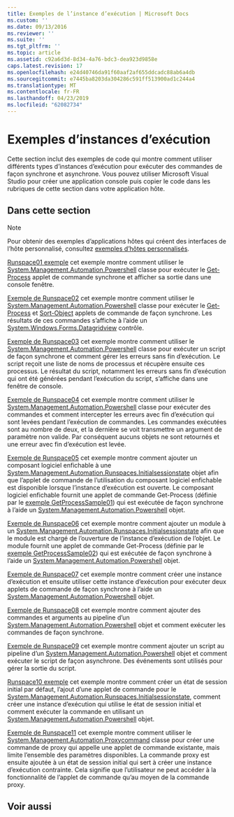 ```yaml
---
title: Exemples de l’instance d’exécution | Microsoft Docs
ms.custom: ''
ms.date: 09/13/2016
ms.reviewer: ''
ms.suite: ''
ms.tgt_pltfrm: ''
ms.topic: article
ms.assetid: c92a6d3d-8d34-4a76-bdc3-dea923d9858e
caps.latest.revision: 17
ms.openlocfilehash: e24d40746da91f60aaf2af655ddcadc88ab6a4db
ms.sourcegitcommit: e7445ba8203da304286c591ff513900ad1c244a4
ms.translationtype: MT
ms.contentlocale: fr-FR
ms.lasthandoff: 04/23/2019
ms.locfileid: "62082734"
---
```

# <a name="runspace-samples"></a>Exemples d’instances d’exécution

Cette section inclut des exemples de code qui montre comment utiliser différents types d’instances d’exécution pour exécuter des commandes de façon synchrone et asynchrone. Vous pouvez utiliser Microsoft Visual Studio pour créer une application console puis copier le code dans les rubriques de cette section dans votre application hôte.

## <a name="in-this-section"></a>Dans cette section

> [!NOTE]
> Pour obtenir des exemples d’applications hôtes qui créent des interfaces de l’hôte personnalisé, consultez [exemples d’hôtes personnalisés](./custom-host-samples.md).

 [Runspace01 exemple](./runspace01-sample.md) cet exemple montre comment utiliser le [System.Management.Automation.Powershell](/dotnet/api/system.management.automation.powershell) classe pour exécuter le [Get-Process](/powershell/module/Microsoft.PowerShell.Management/Get-Process) applet de commande synchrone et afficher sa sortie dans une console fenêtre.

 [Exemple de Runspace02](./runspace02-sample.md) cet exemple montre comment utiliser le [System.Management.Automation.Powershell](/dotnet/api/system.management.automation.powershell) classe pour exécuter le [Get-Process](/powershell/module/Microsoft.PowerShell.Management/Get-Process) et [Sort-Object](/powershell/module/Microsoft.PowerShell.Utility/Sort-Object) applets de commande de façon synchrone. Les résultats de ces commandes s’affiche à l’aide un [System.Windows.Forms.Datagridview](/dotnet/api/System.Windows.Forms.DataGridView) contrôle.

 [Exemple de Runspace03](./runspace03-sample.md) cet exemple montre comment utiliser le [System.Management.Automation.Powershell](/dotnet/api/system.management.automation.powershell) classe pour exécuter un script de façon synchrone et comment gérer les erreurs sans fin d’exécution. Le script reçoit une liste de noms de processus et récupère ensuite ces processus. Le résultat du script, notamment les erreurs sans fin d’exécution qui ont été générées pendant l’exécution du script, s’affiche dans une fenêtre de console.

 [Exemple de Runspace04](./runspace04-sample.md) cet exemple montre comment utiliser le [System.Management.Automation.Powershell](/dotnet/api/system.management.automation.powershell) classe pour exécuter des commandes et comment intercepter les erreurs avec fin d’exécution qui sont levées pendant l’exécution de commandes. Les commandes exécutées sont au nombre de deux, et la dernière se voit transmettre un argument de paramètre non valide. Par conséquent aucuns objets ne sont retournés et une erreur avec fin d’exécution est levée.

 [Exemple de Runspace05](./runspace05-sample.md) cet exemple montre comment ajouter un composant logiciel enfichable à une [System.Management.Automation.Runspaces.Initialsessionstate](/dotnet/api/System.Management.Automation.Runspaces.InitialSessionState) objet afin que l’applet de commande de l’utilisation du composant logiciel enfichable est disponible lorsque l’instance d’exécution est ouverte. Le composant logiciel enfichable fournit une applet de commande Get-Process (définie par le [exemple GetProcessSample01](../cmdlet/getprocesssample01-sample.md)) qui est exécutée de façon synchrone à l’aide un [System.Management.Automation.Powershell](/dotnet/api/system.management.automation.powershell) objet.

 [Exemple de Runspace06](./runspace06-sample.md) cet exemple montre comment ajouter un module à un [System.Management.Automation.Runspaces.Initialsessionstate](/dotnet/api/System.Management.Automation.Runspaces.InitialSessionState) afin que le module est chargé de l’ouverture de l’instance d’exécution de l’objet. Le module fournit une applet de commande Get-Process (définie par le [exemple GetProcessSample02](../cmdlet/getprocesssample02-sample.md)) qui est exécutée de façon synchrone à l’aide un [System.Management.Automation.Powershell](/dotnet/api/system.management.automation.powershell) objet.

 [Exemple de Runspace07](./runspace07-sample.md) cet exemple montre comment créer une instance d’exécution et ensuite utiliser cette instance d’exécution pour exécuter deux applets de commande de façon synchrone à l’aide un [System.Management.Automation.Powershell](/dotnet/api/system.management.automation.powershell) objet.

 [Exemple de Runspace08](./runspace08-sample.md) cet exemple montre comment ajouter des commandes et arguments au pipeline d’un [System.Management.Automation.Powershell](/dotnet/api/system.management.automation.powershell) objet et comment exécuter les commandes de façon synchrone.

 [Exemple de Runspace09](./runspace09-sample.md) cet exemple montre comment ajouter un script au pipeline d’un [System.Management.Automation.Powershell](/dotnet/api/system.management.automation.powershell) objet et comment exécuter le script de façon asynchrone. Des événements sont utilisés pour gérer la sortie du script.

 [Runspace10 exemple](./runspace10-sample.md) cet exemple montre comment créer un état de session initial par défaut, l’ajout d’une applet de commande pour le [System.Management.Automation.Runspaces.Initialsessionstate](/dotnet/api/System.Management.Automation.Runspaces.InitialSessionState), comment créer une instance d’exécution qui utilise le état de session initial et comment exécuter la commande en utilisant un [System.Management.Automation.Powershell](/dotnet/api/system.management.automation.powershell) objet.

 [Exemple de Runspace11](./runspace11-sample.md) cet exemple montre comment utiliser le [System.Management.Automation.Proxycommand](/dotnet/api/System.Management.Automation.ProxyCommand) classe pour créer une commande de proxy qui appelle une applet de commande existante, mais limite l’ensemble des paramètres disponibles. La commande proxy est ensuite ajoutée à un état de session initial qui sert à créer une instance d’exécution contrainte. Cela signifie que l’utilisateur ne peut accéder à la fonctionnalité de l’applet de commande qu’au moyen de la commande proxy.

## <a name="see-also"></a>Voir aussi

